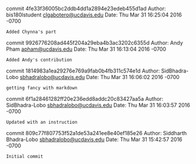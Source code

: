commit 4fe33f36005bc2ddb4dd1a2894e23edeb455d1ad
Author: bis180lstudent <clgabotero@ucdavis.edu>
Date:   Thu Mar 31 16:25:04 2016 -0700

    Added Chynna's part

commit 9926776208ad445f204a29eba4b3ac3202c6355d
Author: Andy Pham <apham@ucdavis.edu>
Date:   Thu Mar 31 16:13:04 2016 -0700

    Added Andy's contribution

commit 1814983a1ea29276e769a9fab0b4fb311c574e1d
Author: SidBhadra-Lobo <sbhadralobo@ucdavis.edu>
Date:   Thu Mar 31 16:06:02 2016 -0700

    getting fancy with markdown

commit 6f1a28461282ff20e236edd8addc20c83427aa5a
Author: SidBhadra-Lobo <sbhadralobo@ucdavis.edu>
Date:   Thu Mar 31 16:03:57 2016 -0700

    Updated with an instruction

commit 809c77f807753f52a1de53a241ee8e40ef185e26
Author: Siddharth Bhadra-Lobo <sbhadralobo@ucdavis.edu>
Date:   Thu Mar 31 15:42:57 2016 -0700

    Initial commit
